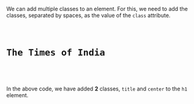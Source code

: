 We can add multiple classes to an element.
For this, we need to add the classes,
separated by spaces,
as the value of the `class` attribute.

<codeblock language="html" type="lesson">
<code>
<panel language="html">
<h1 class="title center">The Times of India</h1>
</panel>
<panel language="css" hidden="true">
.title {
  font-weight: bold;
  color: lightblue;
}
.center {
  text-align: center
}
</panel>
</code>
</codeblock>

In the above code, we have added
**2** classes, `title` and `center`
to the `h1` element.
